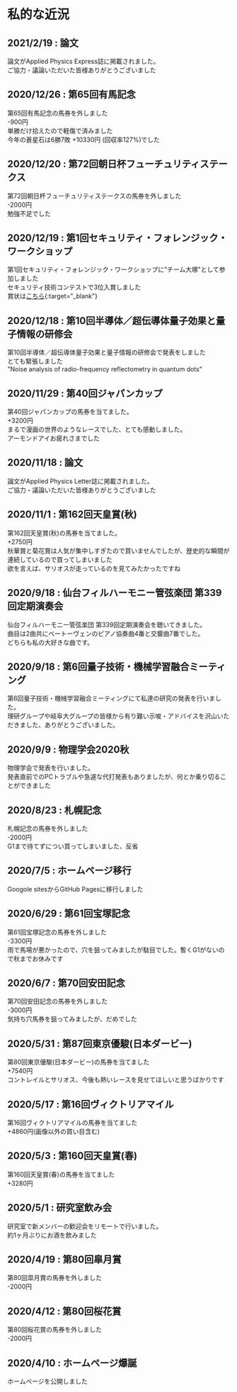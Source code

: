 # 私的な近況
## 2021/2/19 : 論文
論文がApplied Physics Express誌に掲載されました。<br>
ご協力・議論いただいた皆様ありがとうございました<br>

## 2020/12/26 : 第65回有馬記念
第65回有馬記念の馬券を外しました<br>
-900円<br>
単勝だけ拾えたので軽傷で済みました<br>
今年の蒼星石は6勝7敗 +10330円 (回収率127%)でした<br>

## 2020/12/20 : 第72回朝日杯フューチュリティステークス
第72回朝日杯フューチュリティステークスの馬券を外しました<br>
-2000円<br>
勉強不足でした<br>

## 2020/12/19 : 第1回セキュリティ・フォレンジック・ワークショップ
第1回セキュリティ・フォレンジック・ワークショップに"チーム大塚"として参加しました<br>
セキュリティ技術コンテストで3位入賞しました<br>
賞状は[こちら](./seccon.JPG){:target="_blank"}<br>

## 2020/12/18 : 第10回半導体／超伝導体量子効果と量子情報の研修会
第10回半導体／超伝導体量子効果と量子情報の研修会で発表をしました<br>
とても緊張しました<br>
"Noise analysis of radio-frequency reflectometry in quantum dots"<br>

## 2020/11/29 : 第40回ジャパンカップ
第40回ジャパンカップの馬券を当てました。<br>
+3200円<br>
まるで漫画の世界のようなレースでした、とても感動しました。<br>
アーモンドアイお疲れさまでした<br>

## 2020/11/18 : 論文
論文がApplied Physics Letter誌に掲載されました。<br>
ご協力・議論いただいた皆様ありがとうございました<br>


## 2020/11/1 : 第162回天皇賞(秋)
第162回天皇賞(秋)の馬券を当てました。<br>
+2750円<br>
秋華賞と菊花賞は人気が集中しすぎたので買いませんでしたが、歴史的な瞬間が連続しているので買ってしまいました<br>
欲を言えば、サリオスが走っているのを見てみたかったですね

## 2020/9/18 : 仙台フィルハーモニー管弦楽団 第339回定期演奏会
仙台フィルハーモニー管弦楽団 第339回定期演奏会を聴いてきました。<br>
曲目は2曲共にベートーヴェンのピアノ協奏曲4番と交響曲7番でした。<br>
どちらも私の大好きな曲です。<br>

## 2020/9/18 : 第6回量子技術・機械学習融合ミーティング
第6回量子技術・機械学習融合ミーティングにて私達の研究の発表を行いました。<br>
理研グループや岐阜大グループの皆様から有り難い示唆・アドバイスを沢山いただきました、ありがとうございました。<br>

## 2020/9/9 : 物理学会2020秋
物理学会で発表を行いました。<br>
発表直前でのPCトラブルや急遽な代打発表もありましたが、何とか乗り切ることができました<br>

## 2020/8/23 : 札幌記念
札幌記念の馬券を外しました<br>
-2000円<br>
G1まで待てずについ買ってしまいました、反省

## 2020/7/5 : ホームページ移行
Googole sitesからGitHub Pagesに移行しました<br>

## 2020/6/29 : 第61回宝塚記念
第61回宝塚記念の馬券を外しました<br>
-3300円<br>
雨で馬場が悪かったので、穴を狙ってみましたが駄目でした。暫くG1がないので秋までお休みです

## 2020/6/7 : 第70回安田記念
第70回安田記念の馬券を外しました<br>
-3000円<br>
気持ち穴馬券を狙ってみましたが、だめでした


## 2020/5/31 : 第87回東京優駿(日本ダービー)

第80回東京優駿(日本ダービー)の馬券を当てました<br>
+7540円<br>
コントレイルとサリオス、今後も熱いレースを見せてほしいと思うばかりです


## 2020/5/17 : 第16回ヴィクトリアマイル
第16回ヴィクトリアマイルの馬券を当てました<br>
+4860円(画像以外の買い目含む)<br>


## 2020/5/3 : 第160回天皇賞(春)
第160回天皇賞(春)の馬券を当てました<br>
+3280円


## 2020/5/1 : 研究室飲み会
研究室で新メンバーの歓迎会をリモートで行いました。<br>
約1ヶ月ぶりにお酒を飲みました


## 2020/4/19 : 第80回皐月賞
第80回皐月賞の馬券を外しました<br>
-2000円


## 2020/4/12 : 第80回桜花賞
第80回桜花賞の馬券を外しました<br>
-2000円


## 2020/4/10 : ホームページ爆誕
ホームページを公開しました